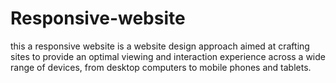 # Responsive-website
this a responsive website is a website design approach aimed at crafting sites to provide an optimal viewing and interaction experience across a wide range of devices, from desktop computers to mobile phones and tablets.
